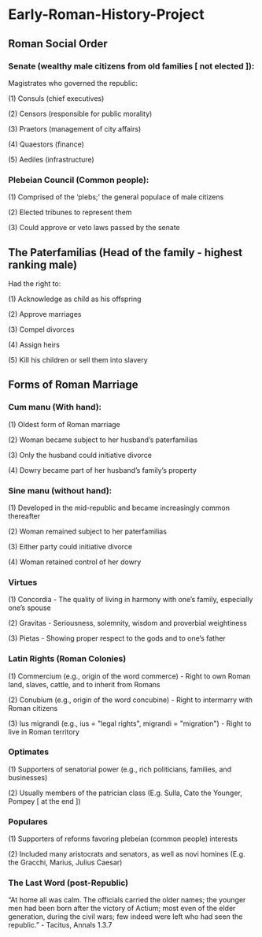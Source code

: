 # Early-Roman-History-Project
<h2>Roman Social Order</h2>
<h3>Senate (wealthy male citizens from old families [ not elected ]): </h3>
<p>Magistrates who governed the republic:</p>
<p>(1) Consuls (chief executives)</p>
<p>(2) Censors (responsible for public morality)</p>
<p>(3) Praetors (management of city affairs)</p>
<p>(4) Quaestors (finance)</p>
<p>(5) Aediles (infrastructure)</p>

<h3>Plebeian Council (Common people): </h3>
<p>(1) Comprised of the ‘plebs;’ the general populace of male citizens</p>
<p>(2) Elected tribunes to represent them</p>
<p>(3) Could approve or veto laws passed by the senate</p>

<h2>The Paterfamilias (Head of the family - highest ranking male)</h2>
<p>Had the right to:<p>
<p>(1) Acknowledge as child as his offspring</p>
<p>(2) Approve marriages</p>
<p>(3) Compel divorces</p>
<p>(4) Assign heirs</p>
<p>(5) Kill his children or sell them into slavery</p>

<h2>Forms of Roman Marriage</h2>
<h3>Cum manu (With hand):</h3>
<p>(1) Oldest form of Roman marriage</p>
<p>(2) Woman became subject to her husband’s paterfamilias</p>
<p>(3) Only the husband could initiative divorce</p>
<p>(4) Dowry became part of her husband’s family’s property</p>

<h3>Sine manu (without hand):</h3>
<p>(1) Developed in the mid-republic and became increasingly common thereafter</p>
<p>(2) Woman remained subject to her paterfamilias</p>
<p>(3) Either party could initiative divorce</p>
<p>(4) Woman retained control of her dowry</p>

<h3>Virtues</h3>
<p>(1) Concordia - The quality of living in harmony with one’s family, especially one’s spouse</p>
<p>(2) Gravitas - Seriousness, solemnity, wisdom and proverbial weightiness</p>
<p>(3) Pietas - Showing proper respect to the gods and to one’s father</p>

<h3>Latin Rights (Roman Colonies)</h3>
<p>(1) Commercium (e.g., origin of the word commerce) - Right to own Roman land, slaves, cattle, and to inherit from Romans</p>
<p>(2) Conubium (e.g., origin of the word concubine) - Right to intermarry with Roman citizens</p>
<p>(3) Ius migrandi (e.g., ius = "legal rights", migrandi = "migration") - Right to live in Roman territory</p>

<h3>Optimates</h3>
<p> (1) Supporters of senatorial power (e.g., rich politicians, families, and businesses)</p>
<p> (2) Usually members of the patrician class (E.g. Sulla, Cato the Younger, Pompey [ at the end ])</p>

<h3>Populares</h3>
<p> (1) Supporters of reforms favoring plebeian (common people) interests</p>
<p> (2) Included many aristocrats and senators, as well as novi homines (E.g. the Gracchi, Marius, Julius Caesar)</p>

<h3>The Last Word (post-Republic)</h3>
<p>“At home all was calm. The officials carried the older names; the younger men had been born after the victory of Actium; most even of the elder generation, during the civil wars; few indeed were left who had seen the republic.” - Tacitus, Annals 1.3.7</p>
